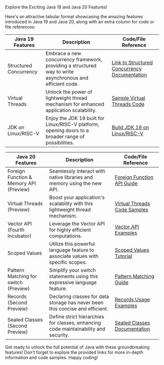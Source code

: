 Explore the Exciting Java 19 and Java 20 Features!

Here's an attractive tabular format showcasing the amazing features introduced in Java 19 and Java 20, along with an extra column for code or file references:

| Java 19 Features      | Description                                                                                             | Code/File Reference          |
| --------------------- | ------------------------------------------------------------------------------------------------------- | ---------------------------- |
| Structured Concurrency | Embrace a new concurrency framework, providing a structured way to write asynchronous and efficient code. | [Link to Structured Concurrency Documentation](https://example.com/structured-concurrency) |
| Virtual Threads       | Unlock the power of lightweight thread mechanism for enhanced application scalability.                   | [Sample Virtual Threads Code](https://github.com/java-samples/virtual-threads-example) |
| JDK on Linux/RISC-V   | Enjoy the JDK 19 built for Linux/RISC-V platform, opening doors to a broader range of possibilities.     | [Build JDK 19 on Linux/RISC-V](https://example.com/build-jdk-linux-riscv)          |

| Java 20 Features                       | Description                                                                                                          | Code/File Reference                 |
| ------------------------------------- | -------------------------------------------------------------------------------------------------------------------- | ----------------------------------- |
| Foreign Function & Memory API (Preview)| Seamlessly interact with native libraries and memory using the new API.                                             | [Foreign Function API Guide](https://example.com/foreign-function-api)              |
| Virtual Threads (Preview)             | Boost your application's scalability with this lightweight thread mechanism.                                        | [Virtual Threads Code Samples](https://github.com/java-samples/virtual-threads-samples)|
| Vector API (Fourth Incubator)         | Leverage the Vector API for highly efficient computations.                                                          | [Vector API Examples](https://github.com/java-samples/vector-api-examples)          |
| Scoped Values                        | Utilize this powerful language feature to associate values with specific scopes.                                   | [Scoped Values Tutorial](https://example.com/scoped-values-tutorial)                |
| Pattern Matching for switch (Preview) | Simplify your switch statements using this expressive language feature.                                            | [Pattern Matching Guide](https://example.com/pattern-matching-guide)                  |
| Records (Second Preview)             | Declaring classes for data storage has never been this concise and efficient.                                     | [Records Usage Examples](https://github.com/java-samples/records-examples)           |
| Sealed Classes (Second Preview)      | Define strict hierarchies for classes, enhancing code maintainability and security.                                | [Sealed Classes Documentation](https://example.com/sealed-classes-docs)             |

Get ready to unlock the full potential of Java with these groundbreaking features! Don't forget to explore the provided links for more in-depth information and code samples. Happy coding!
